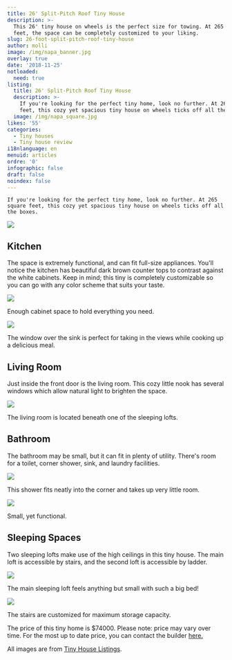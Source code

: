 ```yaml
---
title: 26' Split-Pitch Roof Tiny House
description: >-
  This 26' tiny house on wheels is the perfect size for towing. At 265 square
  feet, the space can be completely customized to your liking. 
slug: 26-foot-split-pitch-roof-tiny-house
author: molli
image: /img/napa_banner.jpg
overlay: true
date: '2018-11-25'
notloaded:
  need: true
listing:
  title: 26' Split-Pitch Roof Tiny House
  description: >-
    If you're looking for the perfect tiny home, look no further. At 265 square
    feet, this cozy yet spacious tiny house on wheels ticks off all the boxes. 
  image: /img/napa_square.jpg
likes: '55'
categories:
  - Tiny houses
  - Tiny house review
i18nlanguage: en
menuid: articles
ordre: '0'
infographic: false
draft: false
noindex: false
---
```

```
If you're looking for the perfect tiny home, look no further. At 265 square feet, this cozy yet spacious tiny house on wheels ticks off all the boxes. 
```

![](/img/napa.jpeg)

## Kitchen

The space is extremely functional, and can fit full-size appliances. You'll notice the kitchen has beautiful dark brown counter tops to contrast against the white cabinets. Keep in mind; this tiny is completely customizable so you can go with any color scheme that suits your taste. 

![](/img/napa_1.jpeg)

<span class="figcaption">Enough cabinet space to hold everything you need.</span>

![](/img/napa_2.jpeg)

<span class="figcaption">The window over the sink is perfect for taking in the views while cooking up a delicious meal.</span>

## Living Room

Just inside the front door is the living room. This cozy little nook has several windows which allow natural light to brighten the space.

![](/img/napa_3.jpeg)

<span class="figcaption">The living room is located beneath one of the sleeping lofts.</span>

## Bathroom

The bathroom may be small, but it can fit in plenty of utility. There's room for a toilet, corner shower, sink, and laundry facilities. 

![](/img/napa_4.jpeg)

<span class="figcaption">This shower fits neatly into the corner and takes up very little room.</span>

![](/img/napa_5.jpeg)

<span class="figcaption">Small, yet functional.</span>

## Sleeping Spaces

Two sleeping lofts make use of the high ceilings in this tiny house. The main loft is accessible by stairs, and the second loft is accessible by ladder. 

![](/img/napa_6.jpeg)

<span class="figcaption">The main sleeping loft feels anything but small with such a big bed!</span>

![](/img/napa_7.jpeg)

<span class="figcaption">The stairs are customized for maximum storage capacity.</span>

The price of this tiny home is $74000. Please note: price may vary over time. For the most up to date price, you can contact the builder [here.](https://www.minttinyhomes.com/contact-tiny-living)

All images are from [Tiny House Listings](https://tinyhouselistings.com).
